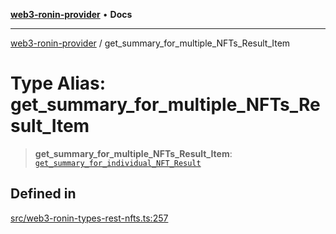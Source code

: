 [**web3-ronin-provider**](../README.md) • **Docs**

***

[web3-ronin-provider](../globals.md) / get\_summary\_for\_multiple\_NFTs\_Result\_Item

# Type Alias: get\_summary\_for\_multiple\_NFTs\_Result\_Item

> **get\_summary\_for\_multiple\_NFTs\_Result\_Item**: [`get_summary_for_individual_NFT_Result`](../interfaces/get_summary_for_individual_NFT_Result.md)

## Defined in

[src/web3-ronin-types-rest-nfts.ts:257](https://github.com/chuacw/web3-ronin-provider/blob/dab3da736520006c9aeb4dab1fb5f7a56228c341/src/web3-ronin-types-rest-nfts.ts#L257)
